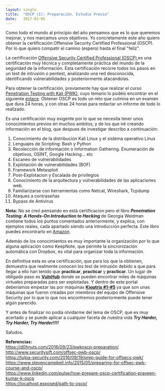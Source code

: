 ```yaml
---
layout: single 
title:  "OSCP (I): Preparación. Estudio Previo"
date:   2017-01-05
---
```

<p class="intro"><span class="dropcap">C</span>omo todo el mundo al principio del año pensamos que es lo que queremos mejorar, y nos marcamos unos objetivos. Yo concretamente este año quiero obtener la certificación Offensive Security Certified Professional (OSCP). Por lo que quiero compatir el camino (espero) hasta el final "feliz".</p>

<p>La certificación <a href="https://www.offensive-security.com/information-security-certifications/oscp-offensive-security-certified-professional/" target="_blank">Offensive Security Certified Professional (OSCP) </a> es una certificación muy técnica y completamente práctica del mundo de la seguridad de la información. Esta certificación recorre todos los pasos en un test de intrusión o pentest, analizando una red desconocida, identificando vulnerabilidades y posteriormente atacándolas.</p>

<p>Para obtener la certificación, previamente hay que realizar el curso <a href="https://www.offensive-security.com/information-security-training/penetration-testing-training-kali-linux/" target="_blank">Penetration Testing with Kali (PWK)</a>, cuyo temario lo podéis encontrar en el siguiente <a href="https://www.offensive-security.com/documentation/penetration-testing-with-kali.pdf" target="_blank">enlace</a>. Obtener OSCP es todo un reto que culmina en un examen que dura 24 horas, y con otras 24 horas para redactar un informe de todo lo realizado. </p>

<p>Es una certificación muy exigente por lo que se necesita tener unos conocimientos previos en muchos ambitos, y de los que iré creando información en el blog, que despues de investigar describo a continuación:</p>

<ol>
    <li>Conocimiento de la distribución Kali Linux y el sistema operativo Linux</li>
    <li>Lenguajes de Scripting: Bash y Python</li>
    <li>Recolección de información o Information Gathering. Enumeración de objetivos, OSINT, Google Hacking... etc</li>
    <li>Escaneo de vulnerabilidades</li>
    <li>Explotación de vulnerabilidades (BOF)</li>
    <li>Framework Metasploit</li>
    <li>Post-Explotacion y Escalada de privilegios</li>
    <li>Conocimiento de la arquitectura y vulnerabilidades de las aplicaciones web.</li>
    <li>Familiarizarse con herramientas como Netcat, Wireshark, Tcpdump</li>
    <li>Ataques a contraseñas</li>
    <li>Bypass de Antivirus</li>
</ol>

<p><strong>Nota:</strong> No se creó pensando en está certificacion pero el libro <strong><i>Penetration Testing: A Hands-On Introduction to Hacking</i> </strong>de Georgia Weidman contiene todos los puntos comentados anteriormente, y explica, con ejemplos reales, cada apartado siendo una introducción perfecta. Este libro puedes encontrarlo en <a href="https://www.amazon.es/Penetration-Testing-Hands-Introduction-Hacking-ebook/dp/B00KME7GN8/">Amazon</a>.</p>

<p>Además de los conocimientos es muy importante la organización por lo que alguna aplicación como KeepNote, que permite la sincronización automática con Dropbox, es vital para organizar toda la información.</p>

<p>En definitiva esta es una certificación, que para los que la obtienen, demuestra que realmente conocen los test de intrusión debido a que para llegar a ello han tenido que <strong>practicar</strong>, <strong>practicar</strong> y <strong>practicar</strong>. Un lugar de obligado paso es <strong><a href="https://www.vulnhub.com/" target="_blank">VulnHub</a></strong> donde se pueden encontrar miles de máquinas virtuales preparadas para ser explotadas. Y dentro de este portal deberíamos empezar las por máquinas <strong><a href="https://www.vulnhub.com/?q=kioptrix&sort=date-asc&type=vm" target="_blank">Kioptrix #1-#5</a></strong> ya que son unas máquinas que fueron creadas por miembros del equipo de Offensive Security por lo que lo que nos encontremos posteriormente puede tener algún parecido.</p>

<p>Y antes de finalizar no podía olvidarme del lema de OSCP, que es muy acertado y se puede aplicar a cualquier faceta de nuestra vida <strong><i>Try Harder, Try Harder, Try Harder!!!!</i></strong></p>

<p>Saludos.</p>

<p><strong>Referencias:</strong><br/>
<a href="https://d0hnuts.com/2016/09/23/pwkoscp-preparation/" target="_blank">https://d0hnuts.com/2016/09/23/pwkoscp-preparation/</a><br/>
<a href="http://www.securitysift.com/offsec-pwb-oscp/" target="_blank">http://www.securitysift.com/offsec-pwb-oscp/</a><br/>
<a href="https://tulpa-security.com/2016/09/19/prep-guide-for-offsecs-pwk/" target="_blank">https://tulpa-security.com/2016/09/19/prep-guide-for-offsecs-pwk/</a><br/>
<a href="https://www.stevencampbell.info/2015/05/preparing-for-offsec-pwk-course-and-oscp/" target="_blank">https://www.stevencampbell.info/2015/05/preparing-for-offsec-pwk-course-and-oscp/</a><br/>
<a href="https://www.linkedin.com/pulse/how-prepare-oscp-certification-praveen-kumar-k-oscp" target="_blank">https://www.linkedin.com/pulse/how-prepare-oscp-certification-praveen-kumar-k-oscp</a><br/>
<a href="https://localhost.exposed/path-to-oscp/" target="_blank">https://localhost.exposed/path-to-oscp/</a><br/></p>

